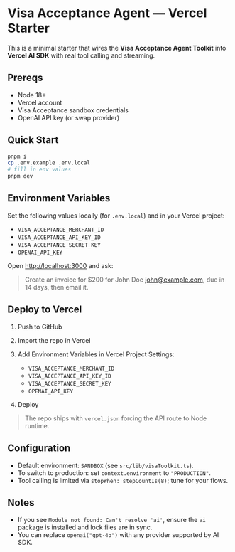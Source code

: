 # Visa Acceptance Agent — Vercel Starter

This is a minimal starter that wires the **Visa Acceptance Agent Toolkit** into **Vercel AI SDK** with real tool calling and streaming.

## Prereqs
- Node 18+
- Vercel account
- Visa Acceptance sandbox credentials
- OpenAI API key (or swap provider)

## Quick Start

```bash
pnpm i
cp .env.example .env.local
# fill in env values
pnpm dev
```

## Environment Variables

Set the following values locally (for `.env.local`) and in your Vercel project:

- `VISA_ACCEPTANCE_MERCHANT_ID`
- `VISA_ACCEPTANCE_API_KEY_ID`
- `VISA_ACCEPTANCE_SECRET_KEY`
- `OPENAI_API_KEY`

Open [http://localhost:3000](http://localhost:3000) and ask:

> Create an invoice for $200 for John Doe [john@example.com](mailto:john@example.com), due in 14 days, then email it.

## Deploy to Vercel

1. Push to GitHub
2. Import the repo in Vercel
3. Add Environment Variables in Vercel Project Settings:

   * `VISA_ACCEPTANCE_MERCHANT_ID`
   * `VISA_ACCEPTANCE_API_KEY_ID`
   * `VISA_ACCEPTANCE_SECRET_KEY`
   * `OPENAI_API_KEY`
4. Deploy

> The repo ships with `vercel.json` forcing the API route to Node runtime.

## Configuration

* Default environment: `SANDBOX` (see `src/lib/visaToolkit.ts`).
* To switch to production: set `context.environment` to `"PRODUCTION"`.
* Tool calling is limited via `stopWhen: stepCountIs(8)`; tune for your flows.

## Notes

* If you see `Module not found: Can't resolve 'ai'`, ensure the `ai` package is installed and lock files are in sync.
* You can replace `openai("gpt-4o")` with any provider supported by AI SDK.

